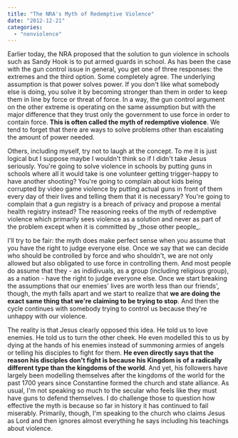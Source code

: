 ```yaml
---
title: "The NRA's Myth of Redemptive Violence"
date: "2012-12-21"
categories: 
  - "nonviolence"
---
```


Earlier today, the NRA proposed that the solution to gun violence in schools such as Sandy Hook is to put armed guards in school. As has been the case with the gun control issue in general, you get one of three responses: the extremes and the third option. Some completely agree. The underlying assumption is that power solves power. If you don't like what somebody else is doing, you solve it by becoming stronger than them in order to keep them in line by force or threat of force. In a way, the gun control argument on the other extreme is operating on the same assumption but with the major difference that they trust only the government to use force in order to contain force. **This is often called the myth of redemptive violence**. We tend to forget that there are ways to solve problems other than escalating the amount of power needed.

<!--more-->Others, including myself, try not to laugh at the concept. To me it is just logical but I suppose maybe I wouldn't think so if I didn't take Jesus seriously. You're going to solve violence in schools by putting guns in schools where all it would take is one volunteer getting trigger-happy to have another shooting? You're going to complain about kids being corrupted by video game violence by putting actual guns in front of them every day of their lives and telling them that it is necessary? You're going to complain that a gun registry is a breach of privacy and propose a mental health registry instead? The reasoning reeks of the myth of redemptive violence which primarily sees violence as a solution and never as part of the problem except when it is committed by _those other people_.

I'll try to be fair: the myth does make perfect sense when you assume that you have the right to judge everyone else. Once we say that we can decide who should be controlled by force and who shouldn't, we are not only allowed but also obligated to use force in controlling them. And most people do assume that they - as indidivuals, as a group (including religious group), as a nation - have the right to judge everyone else. Once we start breaking the assumptions that our enemies' lives are worth less than our friends', though, the myth falls apart and we start to realize that **we are doing the exact same thing that we're claiming to be trying to stop**. And then the cycle continues with somebody trying to control us because they're unhappy with our violence.

The reality is that Jesus clearly opposed this idea. He told us to love enemies. He told us to turn the other cheek. He even modelled this to us by dying at the hands of his enemies instead of summoning armies of angels or telling his disciples to fight for them. **He even directly says that the reason his disciples don't fight is because his Kingdom is of a radically different type than the kingdoms of the world**. And yet, his followers have largely been modelling themselves after the kingdoms of the world for the past 1700 years since Constantine formed the church and state alliance. As usual, I'm not speaking so much to the secular who feels like they must have guns to defend themselves. I do challenge those to question how effective the myth is because so far in history it has continued to fail miserably. Primarily, though, I'm speaking to the church who claims Jesus as Lord and then ignores almost everything he says including his teachings about violence.
